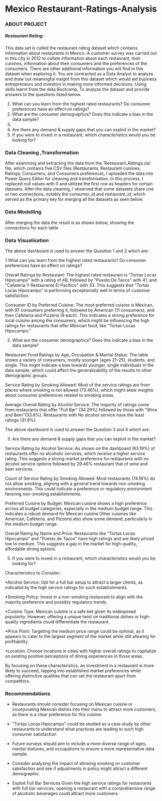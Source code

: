# Mexico Restaurant-Ratings-Analysis

### ABOUT PROJECT 

##### Restaurant Rating:

This data set is called the restaurant rating dataset which contains information about restaurants in Mexico. A customer survey was carried out in this city in 2012 to collate information about each restaurant, their cuisines, information about their consumers and the preferences of the consumers. There are other additional information you will find in this dataset when exploring it. You are contracted as a Data Analyst to analyze and draw out meaningful insight from this dataset which would aid business entrepreneurs and investors in making more informed decisions. Using skills learnt from the data Bootcamp, To analyze the dataset and provide answers to the questions listed below. 

1. What can you learn from the highest rated restaurants? Do consumer preferences have an effect on ratings?
2.  What are the consumer demographics? Does this indicate a bias in the data sample?
3.  
4.   Are there any demand & supply gaps that you can exploit in the market?
5.   If you were to invest in a restaurant, which characteristics would you be looking for?

### Data Cleaning ,Transformation

After examining and extracting the data from the 'Restaurant_Ratings.zip' file, which contains five CSV files (Restaurants, Restaurant cuisines, Ratings, Consumers, and Consumers preference), I uploaded the data into Power Query Editor for cleaning and transformation. In this process, I replaced null values with 0 and utilized the first row as headers for certain datasets. After the data cleaning, I observed that some datasets share one or two connections, notably the consumer_id and restaurant_id, which served as the primary key for merging all the datasets as seen below.



### Data Modelling

After merging the data the result is as shown below, showing the connections for each table

### Data Visualisation



The above dashboard is used to answer the Question 1 and 2 which are:

1.What can you learn from the highest rated restaurants? Do consumer preferences have an effect on ratings?

Overall Ratings by Restaurant: The highest rated restaurant is "Tortas Locas Hipocampo" with a rating of 48, followed by "Puesto De Tacos" with 41, and "Cafeteria Y Restaurante El Pacifico" with 33. This suggests that "Tortas Locas Hipocampo" is performing exceptionally well in terms of customer satisfaction.

Consumer ID by Preferred Cuisine: The most preferred cuisine is Mexican, with 97 consumers preferring it, followed by American (11 consumers), and then Cafeteria and Pizzeria (9 each). This indicates a strong preference for local cuisine among the consumers, which might be influencing the high ratings for restaurants that offer Mexican food, like "Tortas Locas Hipocampo."

2. What are the consumer demographics? Does this indicate a bias in the data sample?
   
Restaurant Food Ratings by Age, Occupation & Marital Status: The table shows a variety of consumers, mostly younger (ages 21–25), students, and single. This might indicate a bias towards younger, single individuals in the data sample, which could affect the generalizability of the results to other demographic groups.

Service Rating by Smoking Allowed: Most of the service ratings are from places where smoking is not allowed (73.46%), which might skew insights about consumer preferences related to smoking areas.

Average Overall Rating by Alcohol Service: The majority of ratings come from restaurants that offer "Full Bar" (34.29%) followed by those with "Wine and Beer"(33.8%). Restaurants with No alcohol service have the least ratings (31.9%).



The above dashboard is used to answer the Question 3 and 4 which are:

3. Are there any demand & supply gaps that you can exploit in the market?
   
Service Rating by Alcohol Service: As shown on the dashboard (63.19%) of restaurants offer no alcoholic services, which receive a higher service rating. This suggests a strong market preference for restaurants with no alcohol service options followed by 29.46% restaurant that of wine and beer services.

Count of Service Rating by Smoking Allowed: Most restaurants (74.16%) do not allow smoking, aligning with a general trend towards non-smoking environments. This could indicate a preference or regulatory environment favoring non-smoking establishments.

Preferred Cuisine by Budget: Mexican cuisine shows a high preference across all budget categories, especially in the medium budget range. This indicates a robust demand for Mexican cuisine Other cuisines like American, Cafeteria, and Pizzeria also show some demand, particularly in the medium budget range.

Overall Rating by Name and Price: Restaurants like "Tortas Locas Hipocampo" and "Puesto de Tacos" have high ratings and are likely priced low to medium. This suggests a gap in the market for high-quality, affordable dining options.

5. If you were to invest in a restaurant, which characteristics would you be looking for?
   
Characteristics to Consider:

•Alcohol Service: Opt for a full bar setup to attract a larger clients, as indicated by the high service ratings for such establishments.

•Smoking Policy: Invest in a non-smoking restaurant to align with the majority preference and possibly regulatory trends.

•Cuisine Type: Mexican cuisine is a safe bet given its widespread popularity. However, offering a unique twist on traditional dishes or high-quality ingredients could differentiate the restaurant.

•Price Point: Targeting the medium price range could be optimal, as it appears to cater to the largest segment of the market while still allowing for profitability.

•Location: Choose locations in cities with higher overall ratings to capitalize on existing positive perceptions of dining experiences in those areas.

By focusing on these characteristics, an investment in a restaurant is more likely to succeed, tapping into established market preferences while offering distinctive qualities that can set the restaurant apart from competitors.

### Recommendations

- Restaurants should consider focusing on Mexican cuisine or incorporating Mexican dishes into their menu to attract more customers, as there is a clear preference for this cuisine.

- "Tortas Locas Hipocampo" could be studied as a case study by other restaurants to understand what practices are leading to such high consumer satisfaction

- Future surveys should aim to include a more diverse range of ages, marital statuses, and occupations to ensure a more representative data sample.

- Consider analyzing the impact of allowing smoking on customer satisfaction and see if adjustments in policy might attract a different demographic.

- Exploit Full Bar Services Given the high service ratings for restaurants with full bar services, opening a restaurant with a comprehensive range of alcoholic beverages could attract more customers.

